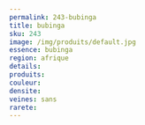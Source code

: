 ```yaml
---
permalink: 243-bubinga
title: bubinga
sku: 243
image: /img/produits/default.jpg
essence: bubinga
region: afrique
details: 
produits: 
couleur: 
densite: 
veines: sans
rarete: 
---
```

